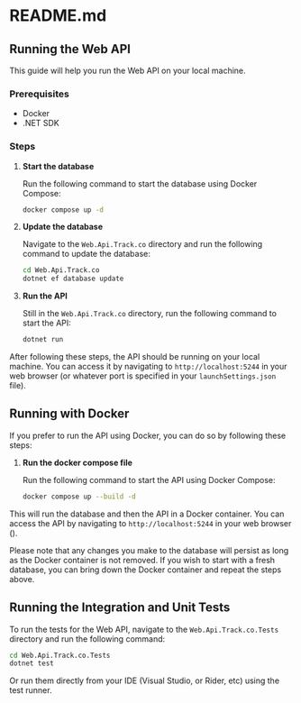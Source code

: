 # README.md

## Running the Web API

This guide will help you run the Web API on your local machine.

### Prerequisites

- Docker
- .NET SDK

### Steps

1. **Start the database**

   Run the following command to start the database using Docker Compose:

   ```bash
   docker compose up -d
   ```

2. **Update the database**

   Navigate to the `Web.Api.Track.co` directory and run the following command to update the database:

   ```bash
   cd Web.Api.Track.co
   dotnet ef database update
   ```

3. **Run the API**

   Still in the `Web.Api.Track.co` directory, run the following command to start the API:

   ```bash
   dotnet run
   ```

After following these steps, the API should be running on your local machine. You can access it by navigating to `http://localhost:5244` in your web browser (or whatever port is specified in your `launchSettings.json` file).

## Running with Docker

If you prefer to run the API using Docker, you can do so by following these steps:

1. **Run the docker compose file**

   Run the following command to start the API using Docker Compose:

   ```bash
   docker compose up --build -d
   ```

This will run the database and then the API in a Docker container. You can access the API by navigating to `http://localhost:5244` in your web browser ().

Please note that any changes you make to the database will persist as long as the Docker container is not removed. If you wish to start with a fresh database, you can bring down the Docker container and repeat the steps above.

## Running the Integration and Unit Tests

To run the tests for the Web API, navigate to the `Web.Api.Track.co.Tests` directory and run the following command:

```bash
cd Web.Api.Track.co.Tests
dotnet test
```

Or run them directly from your IDE (Visual Studio, or Rider, etc) using the test runner.
